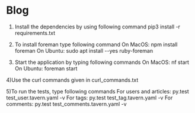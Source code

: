 # Blog

1) Install the dependencies by using following command
pip3 install -r requirements.txt

2) To install foreman type following command
On MacOS:
npm install foreman
On Ubuntu:
sudo apt install --yes ruby-foreman

3) Start the application by typing following commands
On MacOS:
nf start
On Ubuntu:
foreman start

4)Use the curl commands given in curl_commands.txt

5)To run the tests, type following commands
For users and articles:
py.test test_user.tavern.yaml -v
For tags:
py.test test_tag.tavern.yaml -v
For comments:
py.test test_comments.tavern.yaml -v
